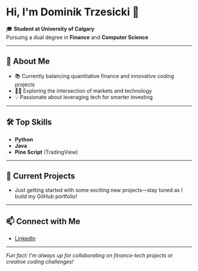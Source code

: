 # Hi, I'm Dominik Trzesicki 👋

🎓 **Student at University of Calgary**  
Pursuing a dual degree in **Finance** and **Computer Science**

---

## 🚀 About Me

- 📚 Currently balancing quantitative finance and innovative coding projects
- 🧑‍💻 Exploring the intersection of markets and technology
- 💡 Passionate about leveraging tech for smarter investing

---

## 🛠️ Top Skills

- **Python**
- **Java**
- **Pine Script** (TradingView)

---

## 🌱 Current Projects

- Just getting started with some exciting new projects—stay tuned as I build my GitHub portfolio!

---

## 📫 Connect with Me

- [LinkedIn](https://www.linkedin.com/in/dominik-trzesicki-b4b054326)

---

*Fun fact: I'm always up for collaborating on finance-tech projects or creative coding challenges!*
